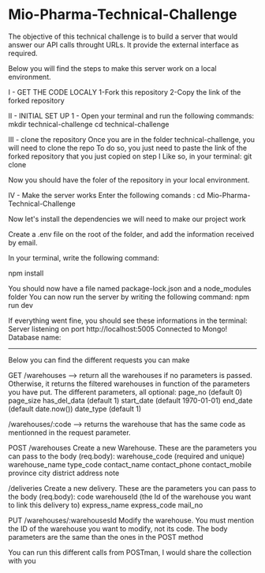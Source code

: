 # Mio-Pharma-Technical-Challenge

The objective of this technical challenge is to build a server that would 
answer our API calls throught URLs.
It provide the external interface as required. 

Below you will find the steps to make this server work on a local environment.

I - GET THE CODE LOCALY
1-Fork this repository
2-Copy the link of the forked repository

II - INITIAL SET UP
1 - Open your terminal and run the following commands:
mkdir technical-challenge
cd technical-challenge

III - clone the repository 
Once you are in the folder technical-challenge, you will need to clone the repo
To do so, you just need to paste the link of the forked repository that you just copied on step I
Like so, in your terminal: 
git clone <link of the repository>

Now you should have the foler of the repository in your local environment.

IV - Make the server works
Enter the following comands :
cd Mio-Pharma-Technical-Challenge

Now let's install the dependencies we will need to make our project work

Create a .env file on the root of the folder, and add the information received by email.

In your terminal, write the following command:

npm install 

You should now have a file named package-lock.json and a node_modules folder
You can now run the server by writing the following command:
npm run dev

If everything went fine, you should see these informations in the terminal:
Server listening on port http://localhost:5005
Connected to Mongo! Database name: <the name of the database>

----------------------------------------------------------------------------------

Below you can find the different requests you can make

GET 
/warehouses
--> return all the warehouses if no parameters is passed. 
Otherwise, it returns the filtered warehouses in function of the parameters you have put.
The different parameters, all optional:
page_no (default 0)
page_size
has_del_data (default 1)
start_date (default 1970-01-01)
end_date (default date.now())
date_type (default 1)

/warehouses/:code
--> returns the warehouse that has the same code as mentionned in the request parameter. 

POST
/warehouses
Create a new Warehouse.
These are the parameters you can pass to the body (req.body):
warehouse_code (required and unique)
warehouse_name
type_code
contact_name
contact_phone
contact_mobile
province
city
district
address
note

/deliveries
Create a new delivery.
These are the parameters you can pass to the body (req.body):
code
warehouseId (the Id of the warehouse you want to link this delivery to)
express_name
express_code
mail_no

PUT
/warehouses/:warehousesId
Modify the warehouse. You must mention the ID of the warehouse you want to modify, not its code. 
The body parameters are the same than the ones in the POST method

You can run this different calls from POSTman, I would share the collection with you

